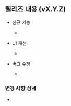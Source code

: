 ## 릴리즈 내용 (vX.Y.Z)
<!-- 이번 릴리즈에서 포함된 주요 변경 사항을 간략하게 작성하세요 -->
- 신규 기능
  <!-- 기능 (#이슈 번호) -->
  - 

- UI 개선
  <!-- 기능 (#이슈 번호) -->
  - 

- 버그 수정
  <!-- 기능 (#이슈 번호) -->
  - 

### 변경 사항 상세
<!-- 상세한 변경 내용을 필요에 따라 작성하세요 -->
- 

